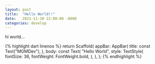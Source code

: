 ```yaml
---
layout: post
title:  "Hello World!!"
date:   2021-11-30 22:00:00 -0800
categories: develop
---
```


hi world...

{% highlight dart linenos %}
return Scaffold(
  appBar: AppBar(
    title: const Text("MGMDev"),
  ),
  body: const Text(
    "Hello World",
    style: TextStyle(
      fontSize: 36,
      fontWeight: FontWeight.bold,
    ),
  ),
);
{% endhighlight %}
